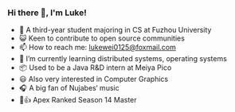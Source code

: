 ### Hi there 👋, I'm Luke!

- 🤪 A third-year student majoring in CS at Fuzhou University
- 😺 Keen to contribute to open source communities
- 📫 How to reach me: lukewei0125@foxmail.com
- 🌱 I’m currently learning distributed systems, operating systems
- 📦 Used to be a Java R&D intern at Meiya Pico
- 😃 Also very interested in Computer Graphics
- 🎧 A big fan of Nujabes‘ music
- 🤖👍 Apex Ranked Season 14 Master

 
<!--
**BlackBear2003/BlackBear2003** is a ✨ _special_ ✨ repository because its `README.md` (this file) appears on your GitHub profile.

Here are some ideas to get you started:

- 🔭 I’m currently working on ...
- 🌱 I’m currently learning ...
- 👯 I’m looking to collaborate on ...
- 🤔 I’m looking for help with ...
- 💬 Ask me about ...
- 📫 How to reach me: ...
- 😄 Pronouns: ...
- ⚡ Fun fact: ...
-->
